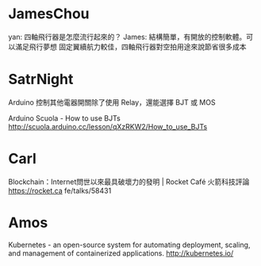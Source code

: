 

# JamesChou

yan: 四軸飛行器是怎麼流行起來的？
James: 結構簡單，有開放的控制軟體。可以滿足飛行夢想
固定翼續航力較佳，四軸飛行器對空拍用途來說節省很多成本

# SatrNight

Arduino 控制其他電器開關除了使用 Relay，還能選擇 BJT 或 MOS

Arduino Scuola - How to use BJTs
<http://scuola.arduino.cc/lesson/qXzRKW2/How_to_use_BJTs>  

# Carl

Blockchain：Internet問世以來最具破壞力的發明 | Rocket Café 火箭科技評論
<https://rocket.ca>  fe/talks/58431

# Amos

Kubernetes - an open-source system for automating deployment, scaling, and management of containerized applications.
<http://kubernetes.io/>  